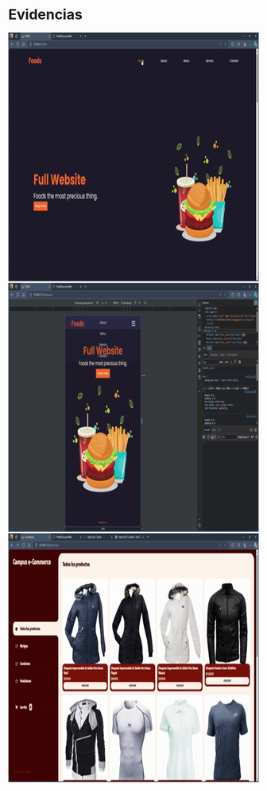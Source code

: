 <h1>Evidencias</h1>
<img src="/storage/foods1.gif" width="1000px" height="500px" />
<img src="/storage/foods2.gif" width="1000px" height="500px" />
<img src="/storage/e-Commerce.gif" width="1000px" height="500px" />